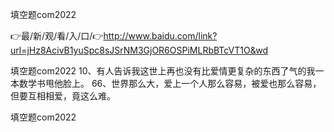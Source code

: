 填空题com2022

👉最/新/观/看/入/口/👉http://www.baidu.com/link?url=jHz8AcivB1yuSpc8sJSrNM3GjOR6OSPiMLRbBTcVT1O&wd

填空题com2022	10、有人告诉我这世上再也没有比爱情更复杂的东西了气的我一本数学书甩他脸上。
	66、世界那么大，爱上一个人那么容易，被爱也那么容易，但要互相相爱，竟这么难。


填空题com2022

